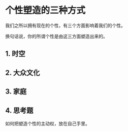 # 个性塑造的三种方式

我们之所以拥有现在的个性，有三个方面影响着我们的个性。

换句话说，你的所谓个性是由这三方面塑造出来的。

## 1. 时空

## 2. 大众文化

## 3. 家庭





## 4. 思考题

如何把塑造个性的主动权，放在自己手里。